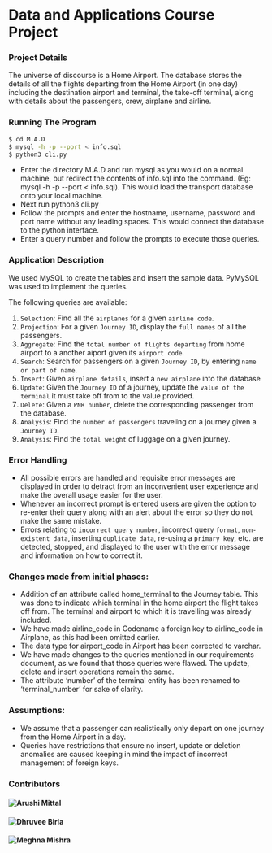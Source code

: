 # Data and Applications Course Project

### Project Details

The universe of discourse is a Home Airport. The database stores the details of all the flights departing from the Home Airport (in one day) including the destination airport and terminal, the take-off terminal, along with details about the passengers, crew, airplane and airline.


### Running The Program

```bash
$ cd M.A.D
$ mysql -h -p --port < info.sql
$ python3 cli.py
```
- Enter the directory M.A.D and run mysql as you would on a normal machine, but redirect the contents of info.sql into the command. (Eg: mysql -h -p --port < info.sql). This would load the transport database onto your local machine.
- Next run python3 cli.py
- Follow the prompts and enter the hostname, username, password and port name without any leading spaces. This would connect the database to the python interface.
- Enter a query number and follow the prompts to execute those queries.

### Application Description

We used MySQL to create the tables and insert the sample data. PyMySQL was used to implement the queries.

The following queries are available:
1. `Selection`: Find all the `airplanes` for a given `airline code`.
2. `Projection`: For a given `Journey ID`, display the `full names` of all the passengers.
3. `Aggregate`: Find the `total number of flights departing` from home airport to a another aiport given its `airport code`.
4. `Search`: Search for passengers on a given `Journey ID`, by entering `name or part of name`.
5. `Insert`: Given `airplane details`, insert a `new airplane` into the database
6. `Update`: Given the `Journey ID` of a journey, update the `value of the terminal` it must take off from to the value provided.
7. `Delete`: Given a `PNR number`, delete the corresponding passenger from the database.
8. `Analysis`: Find the `number of passengers` traveling on a journey given a `Journey ID`.
9. `Analysis`: Find the `total weight` of luggage on a given journey.

### Error Handling 

- All possible errors are handled and requisite error messages are displayed in order to detract from an inconvenient user experience and make the overall usage easier for the user.
- Whenever an incorrect prompt is entered users are given the option to re-enter their query along with an alert about the error so they do not make the same mistake.
- Errors relating to `incorrect query number`, incorrect query `format`, `non-existent data`, inserting `duplicate data`, re-using a `primary key`, etc. are detected, stopped, and displayed to the user with the error message and information on how to correct it.


### Changes made from initial phases:
- Addition of an attribute called home_terminal to the Journey table. This was done to indicate which terminal in the home airport the flight takes off from. The terminal and airport to which it is travelling was already included.
- We have made airline_code in Codename a foreign key to airline_code in Airplane, as this had been omitted earlier.
- The data type for airport_code in Airport has been corrected to varchar.
- We have made changes to the queries mentioned in our requirements document, as we found that those queries were flawed. The update, delete and insert operations remain the same.
- The attribute ‘number’ of the terminal entity has been renamed to ‘terminal_number’ for sake of clarity.


### Assumptions:

- We assume that a passenger can realistically only depart on one journey from the Home Airport in a day.
- Queries have restrictions that ensure no insert, update or deletion anomalies are caused keeping in mind the impact of incorrect management of foreign keys. 
	
### Contributors
#### ![Arushi Mittal](https://github.com/arushi-mittal/)
#### ![Dhruvee Birla](https://github.com/dhruvxx)
#### ![Meghna Mishra](https://github.com/meghna-mishra)
